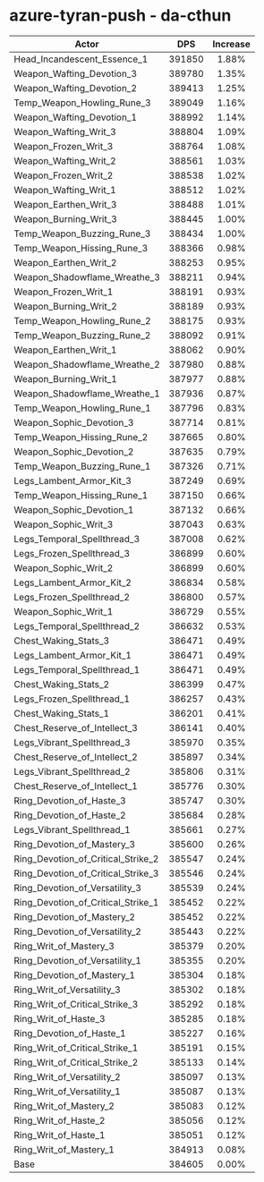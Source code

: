 # azure-tyran-push - da-cthun
| Actor | DPS | Increase |
|---|:---:|:---:|
|Head_Incandescent_Essence_1|391850|1.88%|
|Weapon_Wafting_Devotion_3|389780|1.35%|
|Weapon_Wafting_Devotion_2|389413|1.25%|
|Temp_Weapon_Howling_Rune_3|389049|1.16%|
|Weapon_Wafting_Devotion_1|388992|1.14%|
|Weapon_Wafting_Writ_3|388804|1.09%|
|Weapon_Frozen_Writ_3|388764|1.08%|
|Weapon_Wafting_Writ_2|388561|1.03%|
|Weapon_Frozen_Writ_2|388538|1.02%|
|Weapon_Wafting_Writ_1|388512|1.02%|
|Weapon_Earthen_Writ_3|388488|1.01%|
|Weapon_Burning_Writ_3|388445|1.00%|
|Temp_Weapon_Buzzing_Rune_3|388434|1.00%|
|Temp_Weapon_Hissing_Rune_3|388366|0.98%|
|Weapon_Earthen_Writ_2|388253|0.95%|
|Weapon_Shadowflame_Wreathe_3|388211|0.94%|
|Weapon_Frozen_Writ_1|388191|0.93%|
|Weapon_Burning_Writ_2|388189|0.93%|
|Temp_Weapon_Howling_Rune_2|388175|0.93%|
|Temp_Weapon_Buzzing_Rune_2|388092|0.91%|
|Weapon_Earthen_Writ_1|388062|0.90%|
|Weapon_Shadowflame_Wreathe_2|387980|0.88%|
|Weapon_Burning_Writ_1|387977|0.88%|
|Weapon_Shadowflame_Wreathe_1|387936|0.87%|
|Temp_Weapon_Howling_Rune_1|387796|0.83%|
|Weapon_Sophic_Devotion_3|387714|0.81%|
|Temp_Weapon_Hissing_Rune_2|387665|0.80%|
|Weapon_Sophic_Devotion_2|387635|0.79%|
|Temp_Weapon_Buzzing_Rune_1|387326|0.71%|
|Legs_Lambent_Armor_Kit_3|387249|0.69%|
|Temp_Weapon_Hissing_Rune_1|387150|0.66%|
|Weapon_Sophic_Devotion_1|387132|0.66%|
|Weapon_Sophic_Writ_3|387043|0.63%|
|Legs_Temporal_Spellthread_3|387008|0.62%|
|Legs_Frozen_Spellthread_3|386899|0.60%|
|Weapon_Sophic_Writ_2|386899|0.60%|
|Legs_Lambent_Armor_Kit_2|386834|0.58%|
|Legs_Frozen_Spellthread_2|386800|0.57%|
|Weapon_Sophic_Writ_1|386729|0.55%|
|Legs_Temporal_Spellthread_2|386632|0.53%|
|Chest_Waking_Stats_3|386471|0.49%|
|Legs_Lambent_Armor_Kit_1|386471|0.49%|
|Legs_Temporal_Spellthread_1|386471|0.49%|
|Chest_Waking_Stats_2|386399|0.47%|
|Legs_Frozen_Spellthread_1|386257|0.43%|
|Chest_Waking_Stats_1|386201|0.41%|
|Chest_Reserve_of_Intellect_3|386141|0.40%|
|Legs_Vibrant_Spellthread_3|385970|0.35%|
|Chest_Reserve_of_Intellect_2|385897|0.34%|
|Legs_Vibrant_Spellthread_2|385806|0.31%|
|Chest_Reserve_of_Intellect_1|385776|0.30%|
|Ring_Devotion_of_Haste_3|385747|0.30%|
|Ring_Devotion_of_Haste_2|385684|0.28%|
|Legs_Vibrant_Spellthread_1|385661|0.27%|
|Ring_Devotion_of_Mastery_3|385600|0.26%|
|Ring_Devotion_of_Critical_Strike_2|385547|0.24%|
|Ring_Devotion_of_Critical_Strike_3|385546|0.24%|
|Ring_Devotion_of_Versatility_3|385539|0.24%|
|Ring_Devotion_of_Critical_Strike_1|385452|0.22%|
|Ring_Devotion_of_Mastery_2|385452|0.22%|
|Ring_Devotion_of_Versatility_2|385443|0.22%|
|Ring_Writ_of_Mastery_3|385379|0.20%|
|Ring_Devotion_of_Versatility_1|385355|0.20%|
|Ring_Devotion_of_Mastery_1|385304|0.18%|
|Ring_Writ_of_Versatility_3|385302|0.18%|
|Ring_Writ_of_Critical_Strike_3|385292|0.18%|
|Ring_Writ_of_Haste_3|385285|0.18%|
|Ring_Devotion_of_Haste_1|385227|0.16%|
|Ring_Writ_of_Critical_Strike_1|385191|0.15%|
|Ring_Writ_of_Critical_Strike_2|385133|0.14%|
|Ring_Writ_of_Versatility_2|385097|0.13%|
|Ring_Writ_of_Versatility_1|385087|0.13%|
|Ring_Writ_of_Mastery_2|385083|0.12%|
|Ring_Writ_of_Haste_2|385056|0.12%|
|Ring_Writ_of_Haste_1|385051|0.12%|
|Ring_Writ_of_Mastery_1|384913|0.08%|
|Base|384605|0.00%|
